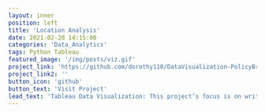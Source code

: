 ```yaml
---
layout: inner
position: left
title: 'Location Analysis'
date: 2021-02-20 14:15:00
categories: 'Data_Analytics'
tags: Python Tableau
featured_image: '/img/posts/viz.gif'
project_link: 'https://github.com/dorothy110/DataVisualization-PolicyBrief'
project_link2: ''
button_icon: 'github'
button_text: 'Visit Project'
lead_text: 'Tableau Data Visualization: This project’s focus is on writing policy briefs for decision-makers. '
---
```

